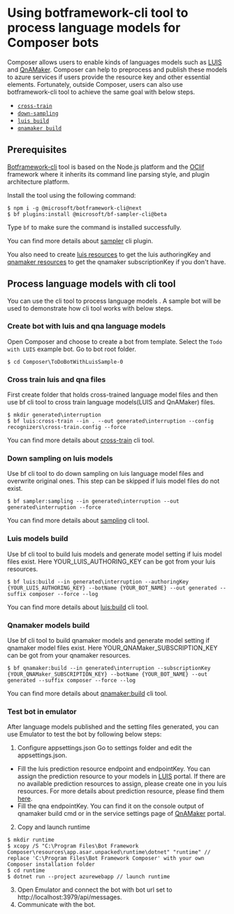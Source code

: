 # Using botframework-cli tool to process language models for Composer bots

Composer allows users to enable kinds of languages models such as [LUIS](https://www.luis.ai/home) and [QnAMaker](https://www.qnamaker.ai/). Composer can help to preprocess and publish these models to azure services if users provide the resource key and other essential elements. Fortunately, outside Composer, users can also use botframework-cli tool to achieve the same goal with below steps.
* [`cross-train`](#Cross-train-luis-and-qna-files)
* [`down-sampling`](#Down-sampling-on-luis-models)
* [`luis build`](#Luis-models-build)
* [`qnamaker build`](#Qnamaker-models-build)

## Prerequisites
[Botframework-cli](https://github.com/microsoft/botframework-cli/blob/main/README.md) tool is based on the Node.js platform and the [OClif](https://github.com/oclif/oclif) framework where it inherits its command line parsing style, and plugin architecture platform.

Install the tool using the following command:

~~~
$ npm i -g @microsoft/botframework-cli@next
$ bf plugins:install @microsoft/bf-sampler-cli@beta
~~~

Type `bf` to make sure the command is installed successfully.

You can find more details about [sampler](https://github.com/microsoft/botframework-cli/blob/beta/packages/sampler/README.md) cli plugin.

You also need to create [luis resources](https://docs.microsoft.com/en-us/azure/cognitive-services/luis/luis-how-to-azure-subscription#create-luis-resources-in-azure-portal) to get the luis authoringKey and [qnamaker resources](https://docs.microsoft.com/en-us/azure/cognitive-services/qnamaker/how-to/set-up-qnamaker-service-azure) to get the qnamaker subscriptionKey if you don't have.

## Process language models with cli tool
You can use the cli tool to process language models . A sample bot will be used to demonstrate how cli tool works with below steps.

### Create bot with luis and qna language models
Open Composer and choose to create a bot from template. Select the `Todo with LUIS` example bot. Go to bot root folder.

~~~
$ cd Composer\ToDoBotWithLuisSample-0
~~~

### Cross train luis and qna files
First create folder that holds cross-trained language model files and then use bf cli tool to cross train language models(LUIS and QnAMaker) files.

~~~
$ mkdir generated\interruption
$ bf luis:cross-train --in . --out generated\interruption --config recognizers\cross-train.config --force
~~~

You can find more details about [cross-train](https://github.com/microsoft/botframework-cli/tree/main/packages/luis#bf-luiscross-train) cli tool.

### Down sampling on luis models
Use bf cli tool to do down sampling on luis language model files and overwrite original ones. This step can be skipped if luis model files do not exist.

~~~
$ bf sampler:sampling --in generated\interruption --out generated\interruption --force
~~~

You can find more details about [sampling](https://github.com/microsoft/botframework-cli/blob/beta/packages/sampler/README.md#bf-samplersampling) cli tool.

### Luis models build
Use bf cli tool to build luis models and generate model setting if luis model files exist. Here YOUR_LUIS_AUTHORING_KEY can be got from your luis resources.

~~~
$ bf luis:build --in generated\interruption --authoringKey {YOUR_LUIS_AUTHORING_KEY} --botName {YOUR_BOT_NAME} --out generated --suffix composer --force --log
~~~

You can find more details about [luis:build](https://github.com/microsoft/botframework-cli/tree/main/packages/luis#bf-luisbuild) cli tool.

### Qnamaker models build
Use bf cli tool to build qnamaker models and generate model setting if qnamaker model files exist. Here YOUR_QNAMaker_SUBSCRIPTION_KEY can be got from your qnamaker resources.

~~~
$ bf qnamaker:build --in generated\interruption --subscriptionKey {YOUR_QNAMaker_SUBSCRIPTION_KEY} --botName {YOUR_BOT_NAME} --out generated --suffix composer --force --log
~~~

You can find more details about [qnamaker:build](https://github.com/microsoft/botframework-cli/tree/main/packages/qnamaker#bf-qnamakerbuild) cli tool.

### Test bot in emulator
After language models published and the setting files generated, you can use Emulator to test the bot by following below steps:
1. Configure appsettings.json
Go to settings folder and edit the appsettings.json.
- Fill the luis prediction resource endpoint and endpointKey. You can assign the prediction resource to your models in [LUIS](https://www.luis.ai/home) portal. If there are no available prediction resources to assign, please create one in you luis resources. For more details about prediction resource, please find them [here](https://docs.microsoft.com/en-us/azure/cognitive-services/luis/luis-how-to-azure-subscription#assign-a-resource-to-an-app).
- Fill the qna endpointKey. You can find it on the console output of qnamaker build cmd or in the service settings page of [QnAMaker](https://www.qnamaker.ai/UserSettings) portal.

2. Copy and launch runtime
~~~
$ mkdir runtime
$ xcopy /S "C:\Program Files\Bot Framework Composer\resources\app.asar.unpacked\runtime\dotnet" "runtime" // replace 'C:\Program Files\Bot Framework Composer' with your own Composer installation folder
$ cd runtime
$ dotnet run --project azurewebapp // launch runtime
~~~

3. Open Emulator and connect the bot with bot url set to http://localhost:3979/api/messages.
4. Communicate with the bot.